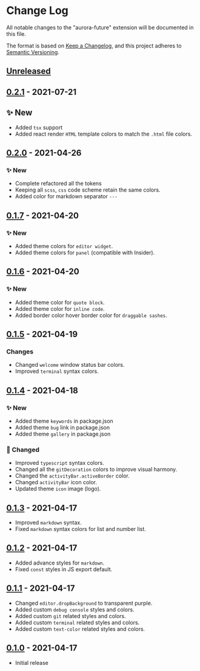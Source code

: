 # Change Log

All notable changes to the "aurora-future" extension will be documented in this file.

The format is based on [Keep a Changelog](https://keepachangelog.com/en/1.0.0/),
and this project adheres to [Semantic Versioning](https://semver.org/spec/v2.0.0.html).

## [Unreleased]

## [0.2.1] - 2021-07-21

## :sparkles: New

- Added `tsx` support
- Added react render `HTML` template colors to match the `.html` file colors.

## [0.2.0] - 2021-04-26

### :sparkles: New

- Complete refactored all the tokens
- Keeping all `scss`, `css` code scheme retain the same colors.
- Added color for markdown separator `---`

## [0.1.7] - 2021-04-20

### :sparkles: New

- Added theme colors for `editor widget`.
- Added theme colors for `panel` (compatible with Insider).

## [0.1.6] - 2021-04-20

### :sparkles: New

- Added theme color for `quote block`.
- Added theme color for `inline code`.
- Added border color hover border color for `draggable sashes`.

## [0.1.5] - 2021-04-19

### Changes

- Changed `welcome` window status bar colors.
- Improved `terminal` syntax colors.

## [0.1.4] - 2021-04-18

### :sparkles: New

- Added theme `keywords` in package.json
- Added theme `bug` link in package.json
- Added theme `gallery` in package.json

### :crystal_ball: Changed

- Improved `typescript` syntax colors.
- Changed all the `gitDecoration` colors to improve visual harmony.
- Changed the `activityBar.activeBorder` color.
- Changed `activityBar` icon color.
- Updated theme `icon` image (logo).

## [0.1.3] - 2021-04-17

- Improved `markdown` syntax.
- Fixed `markdown` syntax colors for list and number list.

## [0.1.2] - 2021-04-17

- Added advance styles for `markdown`.
- Fixed `const` styles in JS export default.

## [0.1.1] - 2021-04-17

- Changed `editor.dropBackground` to transparent purple.
- Added custom `debug console` styles and colors.
- Added custom `git` related styles and colors.
- Added custom `terminal` related styles and colors.
- Added custom `text-color` related styles and colors.

## [0.1.0] - 2021-04-17

- Initial release

[unreleased]: https://github.com/auroral-ui/aurora-future-vscode-theme/compare/v0.2.1...HEAD
[0.2.1]: https://github.com/auroral-ui/aurora-future-vscode-theme/compare/v0.2.0...v0.2.1
[0.2.0]: https://github.com/auroral-ui/aurora-future-vscode-theme/compare/v0.1.7...v0.2.0
[0.1.7]: https://github.com/auroral-ui/aurora-future-vscode-theme/compare/v0.1.6...v0.1.7
[0.1.6]: https://github.com/auroral-ui/aurora-future-vscode-theme/compare/v0.1.5...v0.1.6
[0.1.5]: https://github.com/auroral-ui/aurora-future-vscode-theme/compare/v0.1.4...v0.1.5
[0.1.4]: https://github.com/auroral-ui/aurora-future-vscode-theme/compare/v0.1.3...v0.1.4
[0.1.3]: https://github.com/auroral-ui/aurora-future-vscode-theme/compare/v0.1.2...v0.1.3
[0.1.2]: https://github.com/auroral-ui/aurora-future-vscode-theme/compare/v0.1.1...v0.1.2
[0.1.1]: https://github.com/auroral-ui/aurora-future-vscode-theme/compare/v0.1.0...v0.1.1
[0.1.0]: https://github.com/auroral-ui/aurora-future-vscode-theme/releases/tag/v0.1.0
